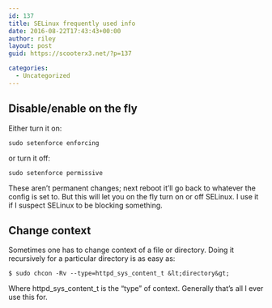 ```yaml
---
id: 137
title: SELinux frequently used info
date: 2016-08-22T17:43:43+00:00
author: riley
layout: post
guid: https://scooterx3.net/?p=137

categories:
  - Uncategorized
---
```

## Disable/enable on the fly

Either turn it on:

~~~
sudo setenforce enforcing
~~~

or turn it off:

~~~
sudo setenforce permissive
~~~

These aren&#8217;t permanent changes; next reboot it&#8217;ll go back to whatever the config is set to. But this will let you on the fly turn on or off SELinux. I use it if I suspect SELinux to be blocking something.

## Change context

Sometimes one has to change context of a file or directory. Doing it recursively for a particular directory is as easy as:

~~~
$ sudo chcon -Rv --type=httpd_sys_content_t &lt;directory&gt;
~~~

Where httpd\_sys\_content_t is the &#8220;type&#8221; of context. Generally that&#8217;s all I ever use this for.